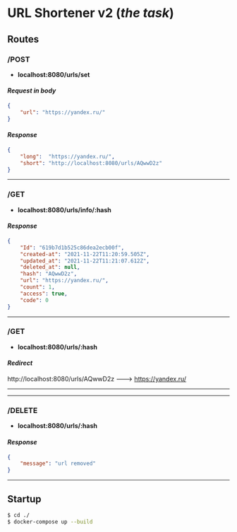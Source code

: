 # URL Shortener v2 (*the task*)

## Routes

### /POST

- **localhost:8080/urls/set**

#### *Request in body*

```json
{
    "url": "https://yandex.ru/"
}
```

#### *Response*

```json
{
    "long":  "https://yandex.ru/",
    "short": "http://localhost:8080/urls/AQwwD2z"
}
```

***

### /GET

- **localhost:8080/urls/info/:hash**

#### *Response*

```json
{
    "Id": "619b7d1b525c86dea2ecb00f",
    "created-at": "2021-11-22T11:20:59.505Z",
    "updated_at": "2021-11-22T11:21:07.612Z",
    "deleted_at": null,
    "hash": "AQwwD2z",
    "url": "https://yandex.ru/",
    "count": 1,
    "access": true,
    "code": 0
}
```

 ***

### /GET

- **localhost:8080/urls/:hash**

#### *Redirect*

http://localhost:8080/urls/AQwwD2z ---> https://yandex.ru/

 ***

***

### /DELETE

- **localhost:8080/urls/:hash**

#### *Response*

```json
{
    "message": "url removed"
}
```

***

## Startup

```sh
$ cd ./
$ docker-compose up --build
```
